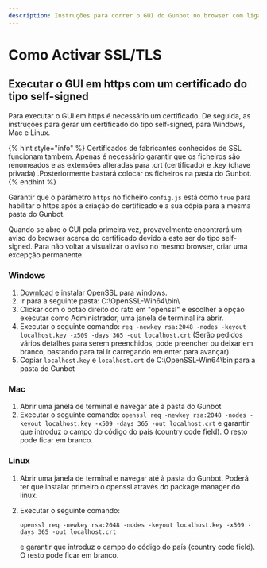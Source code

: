 ```yaml
---
description: Instruções para correr o GUI do Gunbot no browser com ligação segura.
---
```


# Como Activar SSL/TLS

## Executar o GUI em https com um certificado do tipo self-signed

Para executar o GUI em https é necessário um certificado. De seguida, as instruções para gerar um certificado do tipo self-signed, para Windows, Mac e Linux.

{% hint style="info" %}
Certificados de fabricantes conhecidos de SSL funcionam também. Apenas é necessário garantir que os ficheiros são renomeados e as extensões alteradas para .crt \(certificado\) e .key \(chave privada\) .Posteriormente bastará colocar os ficheiros na pasta do Gunbot.
{% endhint %}

Garantir que o parâmetro `https` no ficheiro `config.js` está como `true` para habilitar o https após a criação do certificado e a sua cópia para a mesma pasta do Gunbot.

Quando se abre o GUI pela primeira vez, provavelmente encontrará um aviso do browser acerca do certificado devido a este ser do tipo self-signed. Para não voltar a visualizar o aviso no mesmo browser, criar uma excepção permanente.

### **Windows**

1. [Download](https://slproweb.com/products/Win32OpenSSL.html) e instalar OpenSSL para windows.
2. Ir para a seguinte pasta: C:\OpenSSL-Win64\bin\
3. Clickar com o botão direito do rato em  "openssl" e escolher a opção executar como Administrador, uma janela de terminal irá abrir.
4. Executar o seguinte comando: `req -newkey rsa:2048 -nodes -keyout localhost.key -x509 -days 365 -out localhost.crt` \(Serão pedidos vários detalhes para serem preenchidos, pode preencher ou deixar em branco, bastando para tal ir carregando em enter para avançar\)
5. Copiar `localhost.key` e `localhost.crt` de C:\OpenSSL-Win64\bin para a pasta do Gunbot

### **Mac**

1. Abrir uma janela de terminal e navegar até à pasta do Gunbot
2. Executar o seguinte comando: `openssl req -newkey rsa:2048 -nodes -keyout localhost.key -x509 -days 365 -out localhost.crt` e garantir que introduz o campo do código do país \(country code field\). O resto pode ficar em branco.

### **Linux**

1. Abrir uma janela de terminal e navegar até à pasta do Gunbot. Poderá ter que instalar primeiro o openssl através do package manager do linux.
2. Executar o seguinte comando: 

   `openssl req -newkey rsa:2048 -nodes -keyout localhost.key -x509 -days 365 -out localhost.crt` 

   e garantir que introduz o campo do código do país \(country code field\). O resto pode ficar em branco.

